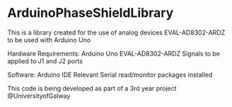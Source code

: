 # ArduinoPhaseShieldLibrary
This is a library created for the use of analog devices EVAL-AD8302-ARDZ to be used with Arduino Uno

Hardware Requirements:
Arduino Uno
EVAL-AD8302-ARDZ
Signals to be applied to J1 and J2 ports

Software:
Arduino IDE
Relevant Serial read/monitor packages installed

This code is being developed as part of a 3rd year project @UniversityofGalway 